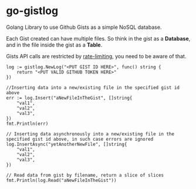 # go-gistlog

Golang Library to use Github Gists as a simple NoSQL database.

Each Gist created can have multiple files. So think in the gist as a **Database**, and in the file inside the gist as a **Table**.

Gists API calls are restricted by [rate-limiting](https://docs.github.com/en/developers/apps/rate-limits-for-github-apps), you need to be aware of that.

```golang
log := gistlog.NewLog("<PUT GIST ID HERE>", func() string {
	return "<PUT VALID GITHUB TOKEN HERE>"
})

//Inserting data into a new/existing file in the specified gist id above
err := log.Insert("aNewFileInTheGist", []string{
	"val1",
	"val2",
	"val3",
})
fmt.Println(err)

// Inserting data asynchronously into a new/existing file in the specified gist id above, in such case errors are ignored
log.InsertAsync("yetAnotherNewFile", []string{
	"val1",
	"val2",
	"val3",
})

// Read data from gist by filename, return a slice of slices
fmt.Println(log.Read("aNewFileInTheGist"))
```
